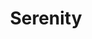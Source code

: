 ---
title: Serenity
picture: serenity.jpg
viewer_title: Serenity
thumbnail: serenity_t.jpg
alt: Serenity
medium: Oil
width: 29.5"
height: 24"
---
